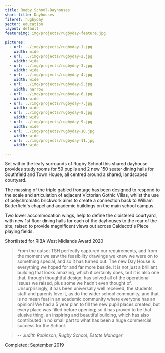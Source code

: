 ```yaml
---
title: Rugby School-Dayhouses
short-title: Dayhouses
fileref: rugbyday
sector: education
layout: default
featureimg: img/projects/rugbyday-feature.jpg

pictures:
  - url: ../img/projects/rugbyday-1.jpg
    width: wide
  - url: ../img/projects/rugbyday-2.jpg
    width: wide
  - url: ../img/projects/rugbyday-3.jpg
    width: wide
  - url: ../img/projects/rugbyday-4.jpg
    width: wide
  - url: ../img/projects/rugbyday-5.jpg
    width: narrow
  - url: ../img/projects/rugbyday-6.jpg
    width: wide
  - url: ../img/projects/rugbyday-7.jpg
    width: wide
  - url: ../img/projects/rugbyday-8.jpg
    width: wid9
  - url: ../img/projects/rugbyday-9.jpg
    width: wide
  - url: ../img/projects/rugbyday-10.jpg
    width: wide
  - url: ../img/projects/rugbyday-11.jpg
    width: wide

---
```


Set within the leafy surrounds of Rugby School this shared dayhouse provides study rooms for 59 pupils and 2 new 150 seater dining halls for Southfield and Town House, all centred around a shared, landscaped courtyard.

The massing of the triple gabled frontage has been designed to respond to the scale and articulation of adjacent Victorian Gothic Villas, whilst the use of polychromatic brickwork aims to create a connection back to William Butterfield's chapel and academic buildings on the main school campus.

Two lower accommodation wings, help to define the cloistered courtyard, with new 1st floor dining halls for each of the dayhouses to the rear of the site, raised to provide magnificent views out across Caldecott's Piece playing fields.

Shortlisted for RIBA West Midlands Award 2020

> From the outset TSH perfectly captured our requirements, and from the moment we saw the feasibility drawings we knew we were on to something special, and so it has turned out. The new Day House is everything we hoped for and far more beside. It is not just a brilliant building that looks amazing, which it certainly does, but it is also one that, through thoughtful design, has solved all of the operational issues we raised, plus some we hadn't even thought of.
 Unsurprisingly, it has been universally well received, the students, staff and parents love it, as do the wider school community, and that is no mean feat in an academic community where everyone has an opinion!  We had a 5 year plan to fill the new pupil places created, but every place was filled before opening; so it has proved to be that elusive thing, an inspiring and beautiful building, which has also contributed in no small part to what has been a huge commercial success for the School.

> -- <cite>Judith Robinson, Rugby School, Estate Manager</cite>


Completed: September 2019
